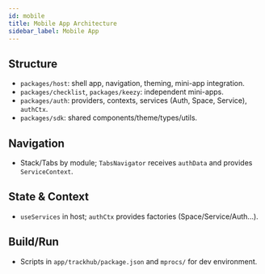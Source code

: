 ```yaml
---
id: mobile
title: Mobile App Architecture
sidebar_label: Mobile App
---
```


## Structure

- `packages/host`: shell app, navigation, theming, mini-app integration.
- `packages/checklist`, `packages/keezy`: independent mini-apps.
- `packages/auth`: providers, contexts, services (Auth, Space, Service), `authCtx`.
- `packages/sdk`: shared components/theme/types/utils.

## Navigation

- Stack/Tabs by module; `TabsNavigator` receives `authData` and provides `ServiceContext`.

## State & Context

- `useServices` in host; `authCtx` provides factories (Space/Service/Auth...).

## Build/Run

- Scripts in `app/trackhub/package.json` and `mprocs/` for dev environment.
